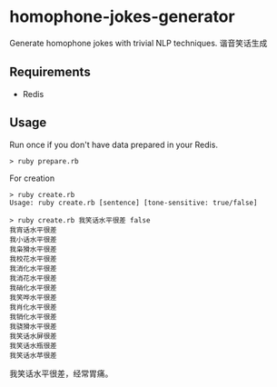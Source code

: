 # homophone-jokes-generator
Generate homophone jokes with trivial NLP techniques. 谐音笑话生成

## Requirements

- Redis

## Usage

Run once if you don't have data prepared in your Redis.
```
> ruby prepare.rb
```

For creation
```
> ruby create.rb
Usage: ruby create.rb [sentence] [tone-sensitive: true/false]

> ruby create.rb 我笑话水平很差 false
我宵话水平很差
我小话水平很差
我枭猾水平很差
我校花水平很差
我消化水平很差
我消花水平很差
我硝化水平很差
我笑哗水平很差
我肖化水平很差
我销化水平很差
我骁猾水平很差
我笑话水屏很差
我笑话水瓶很差
我笑话水苹很差
```

我笑话水平很差，经常胃痛。
